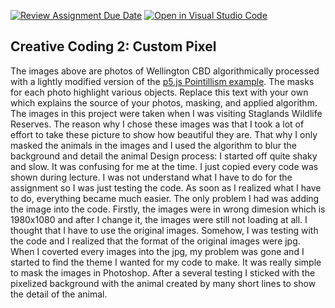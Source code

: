 [![Review Assignment Due Date](https://classroom.github.com/assets/deadline-readme-button-24ddc0f5d75046c5622901739e7c5dd533143b0c8e959d652212380cedb1ea36.svg)](https://classroom.github.com/a/ex6pWDJu)
[![Open in Visual Studio Code](https://classroom.github.com/assets/open-in-vscode-718a45dd9cf7e7f842a935f5ebbe5719a5e09af4491e668f4dbf3b35d5cca122.svg)](https://classroom.github.com/online_ide?assignment_repo_id=15016006&assignment_repo_type=AssignmentRepo)
## Creative Coding 2: Custom Pixel

The images above are photos of Wellington CBD algorithmically processed with a lightly modified version of the [p5.js Pointillism example](https://p5js.org/examples/image-pointillism.html). The masks for each photo highlight various objects. Replace this text with your own which explains the source of your photos, masking, and applied algorithm. The images in this project were taken when I was visiting Staglands Wildlife Reserves. The reason why I chose these images was that I took a lot of effort to take these picture to show how beautiful they are. That why I only masked the animals in the images and I used the algorithm to blur the background and detail the animal
Design process: 
I started off quite shaky and slow. It was confusing for me at the time. I just copied every code was shown during lecture. I was not understand what I have to do for the assignment so I was just testing the code. As soon as I realized what I have to do, everything became much easier. The only problem I had was adding the image into the code. Firstly, the images were in wrong dimesion which is 1980x1080 and after I change it, the images were still not loading at all. I thought that I have to use the original images. Somehow, I was testing with the code and I realized that the format of the original images were jpg. When I coverted every images into the jpg, my problem was gone and I started to find the theme I wanted for my code to make. It was really simple to mask the images in Photoshop. After a several testing I sticked with the pixelized background with the animal created by many short lines to show the detail of the animal. 
